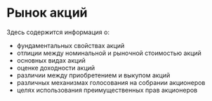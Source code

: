 # Рынок акций
Здесь содержится информация о:

- фундаментальных свойствах акций
- отлиции между номинальной и рыночной стоимостью акций
- основных видах акций
- оценке доходности акций
- различии между приобретением и выкупом акций
- различных механизмах голосования на собрании акционеров
- целях использования преимущественных прав акционеров

